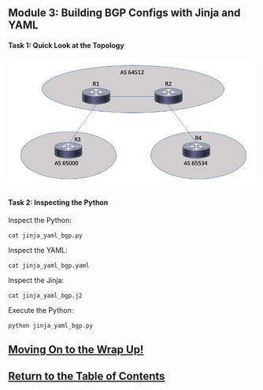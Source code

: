 ## Module 3: Building BGP Configs with Jinja and YAML

#### Task 1: Quick Look at the Topology

![Toplogy](jinja_yaml_topology.png)


#### Task 2: Inspecting the Python

Inspect the Python:

```
cat jinja_yaml_bgp.py
```

Inspect the YAML:

```
cat jinja_yaml_bgp.yaml
```

Inspect the Jinja:

```
cat jinja_yaml_bgp.j2
```

Execute the Python:

```
python jinja_yaml_bgp.py
```

## [Moving On to the Wrap Up!](DEVWKS_1512_Guided_5.md)
## [Return to the Table of Contents](../../README.md)